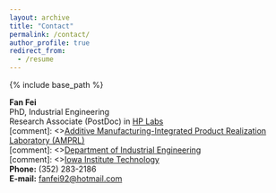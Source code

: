```yaml
---
layout: archive
title: "Contact"
permalink: /contact/
author_profile: true
redirect_from:
  - /resume
---
```


{% include base_path %}

**Fan Fei**<br/>
PhD, Industrial Engineering<br/>
Research Associate (PostDoc) in [HP Labs](https://www.hp.com/us-en/hp-labs/research/overview.html#section=tabs&tab=3d)<br/>
[comment]: <>[Additive Manufacturing-Integrated Product Realization Laboratory (AMPRL)](http://user.engineering.uiowa.edu/~xuasong/index.html)<br/>
[comment]: <>[Department of Industrial Engineering](https://ise.engineering.uiowa.edu/)<br/>
[comment]: <>[Iowa Institute Technology](https://iti.uiowa.edu/)<br/>
**Phone:** (352) 283-2186<br/>
**E-mail:** fanfei92@hotmail.com<br/>
